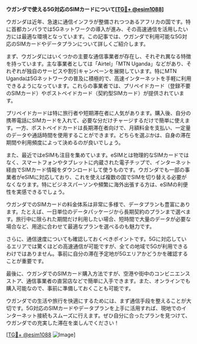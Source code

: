 **ウガンダで使える5G対応のSIMカードについて[[TG💪+ @esim1088](https://t.me/s/esim1088)]**

ウガンダは近年、急速に通信インフラが整備されつつあるアフリカの国です。特に首都カンパラでは5Gネットワークの導入が進み、その高速通信を活用したい方には最適な環境となっています。この記事では、ウガンダで利用可能な5G対応のSIMカードやデータプランについて詳しくご紹介します。

まず、ウガンダにはいくつかの主要な通信事業者が存在し、それぞれ異なる特徴を持っています。主な事業者としては「Airtel」「MTN Uganda」などがあり、それぞれが独自のサービスや割引キャンペーンを展開しています。特にMTN Ugandaは5Gネットワークの普及に積極的で、高速インターネットを手軽に利用できるようになっています。これらの事業者では、プリペイドカード（登録不要のSIMカード）やポストペイドカード（契約型SIMカード）が提供されています。

プリペイドカードは特に旅行者や短期滞在者に人気があります。購入後、自分の携帯電話にSIMカードを入れて、必要な分だけチャージするだけで簡単に使えます。一方、ポストペイドカードは長期滞在者向けで、月額料金を支払い、一定量のデータや通話時間を使用することができます。どちらを選ぶかは、自身の滞在期間や利用頻度によって決めるのが良いでしょう。

また、最近ではeSIMも注目を集めています。eSIMとは物理的なSIMカードではなく、スマートフォンやタブレットに内蔵された電子チップで、インターネット経由でSIMカード情報をダウンロードして使うものです。ウガンダでも一部の事業者がeSIMに対応しており、これを使えば複数の国でSIMを切り替える必要がなくなります。特にビジネスパーソンや頻繁に海外出張する方は、eSIMの利便性を実感できるでしょう。

ウガンダでのSIMカードの料金体系は非常に多様で、データプランも豊富にあります。たとえば、一日単位のデータパッケージから長期契約のプランまで選べます。旅行中に限られた期間だけ利用したい場合、短時間で大量のデータが必要な場合など、用途に合わせて最適なプランを選べるのも魅力です。

さらに、通信速度についても確認しておくべきポイントです。5Gに対応しているエリアでは驚くほどの高速通信が可能ですが、全ての地域で5Gが利用できるわけではありません。事前に自分の滞在予定地が5Gエリアかどうかを確認することが重要です。

最後に、ウガンダでのSIMカード購入方法ですが、空港や街中のコンビニエンスストア、通信事業者の直営店などで簡単に入手できます。また、オンラインでも購入可能なので、事前に準備しておくことも可能です。

ウガンダでの生活や旅行を快適にするためには、まず通信手段を整えることが大切です。5G対応のSIMカードやデータプランを上手に活用すれば、現地でのインターネット接続もスムーズに行えます。ぜひ自分に合ったプランを見つけて、ウガンダでの充実した滞在を楽しんでください！

[[TG💪+ @esim1088](https://t.me/s/esim1088) ![Image](https://i.postimg.cc/Y0z9fWf4/image.png)]